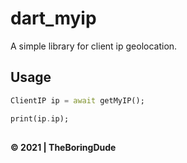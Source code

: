 # dart_myip

A simple library for client ip geolocation.

## Usage

```dart
ClientIP ip = await getMyIP();

print(ip.ip);
```

##

#### &copy; 2021 | TheBoringDude
